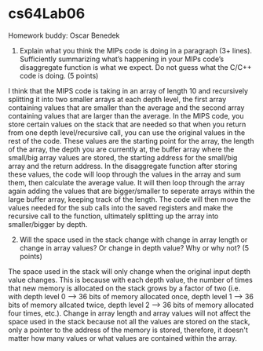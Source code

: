# cs64Lab06
Homework buddy: Oscar Benedek

1. Explain what you think the MIPs code is doing in a paragraph (3+ lines). Sufficiently summarizing what’s happening in your MIPs code’s disaggregate function is what we expect. Do not guess what the C/C++ code is doing. (5 points)

I think that the MIPS code is taking in an array of length 10 and recursively splitting it into two smaller arrays at each depth level, the first array containing values that are smaller than the average and the second array containing values that are larger than the average. In the MIPS code, you store certain values on the stack that are needed so that when you return from one depth level/recursive call, you can use the original values in the rest of the code. These values are the starting point for the array, the length of the array, the depth you are currently at, the buffer array where the small/big array values are stored, the starting address for the small/big array and the return address. In the disaggregate function after storing these values, the code will loop through the values in the array and sum them, then calculate the average value. It will then loop through the array again adding the values that are bigger/smaller to seperate arrays within the large buffer array, keeping track of the length. The code will then move the values needed for the sub calls into the saved registers and make the recursive call to the function, ultimately splitting up the array into smaller/bigger by depth.


2. Will the space used in the stack change with change in array length or change in array values? Or change in depth value? Why or why not? (5 points)


The space used in the stack will only change when the original input depth value changes. This is because with each depth value, the number of times that new memory is allocated on the stack grows by a factor of two (i.e. with depth level 0 --> 36 bits of memory allocated once, depth level 1 --> 36 bits of memory allcated twice, depth level 2 --> 36 bits of memory allocated four times, etc.). Change in array length and array values will not affect the space used in the stack because not all the values are stored on the stack, only a pointer to the address of the memory is stored, therefore, it doesn't matter how many values or what values are contained within the array.



